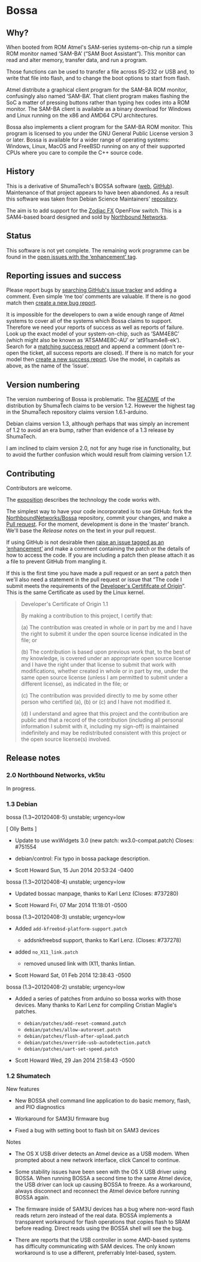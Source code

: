 # Bossa

## Why?

When booted from ROM Atmel's SAM-series systems-on-chip run a simple
ROM monitor named ‘SAM-BA’ (“SAM Boot Assistant”). This monitor can
read and alter memory, transfer data, and run a program.

Those functions can be used to transfer a file across RS-232 or USB
and, to write that file into flash, and to change the boot options to
start from flash.

Atmel distribute a graphical client program for the SAM-BA ROM
monitor, confusingly also named ‘SAM-BA’. That client program makes
flashing the SoC a matter of pressing buttons rather than typing hex
codes into a ROM monitor. The SAM-BA client is available as a binary
download for Windows and Linux running on the x86 and AMD64 CPU
architectures.

Bossa also implements a client program for the SAM-BA ROM
monitor. This program is licensed to you under the GNU General Public
License version 3 or later. Bossa is available for a wider range of
operating systems: Windows, Linux, MacOS and FreeBSD running on any of
their supported CPUs where you care to compile the C++ source code.


## History

This is a derivative of ShumaTech's BOSSA software
([web](http://www.shumatech.com/web/products/bossa),
[GitHub](https://github.com/shumatech/BOSSA)). Maintenance of that
project appears to have been abandoned. As a result this software was
taken from Debian Science Maintainers'
[repository](http://anonscm.debian.org/cgit/debian-science/packages/bossa.git).

The aim is to add support for the
[Zodiac FX](http://northboundnetworks.com/products/zodiac-fx)
OpenFlow switch. This is a SAM4-based board designed and sold by
[Northbound Networks](http://northboundnetworks.com/).

## Status

This software is not yet complete. The remaining work programme can be
found in the
[open issues with the ‘enhancement’ tag](https://github.com/NorthboundNetworks/Bossa/issues?utf8=%E2%9C%93&q=is%3Aopen+label%3Aenhancement+-label%3Awontfix+).

## Reporting issues and success

Please report bugs by
[searching GitHub's issue tracker](https://github.com/NorthboundNetworks/Bossa/issues?utf8=%E2%9C%93&q=is%3Aissue)
and adding a comment. Even simple ‘me too’ comments are valuable. If
there is no good match then
[create a new bug report](https://github.com/NorthboundNetworks/Bossa/issues/new?labels=bug).

It is impossible for the developers to own a wide enough range of
Atmel systems to cover all of the systems which Bossa claims to
support. Therefore we need your reports of success as well as reports
of failure. Look up the exact model of your system-on-chip, such as
‘SAM4E8C’ (which might also be known as ‘ATSAM4E8C-AU’ or
‘at91sam4e8-ek’). Search for a
[matching success report](https://github.com/NorthboundNetworks/Bossa/issues?utf8=%E2%9C%93&q=is%3Aissue+is%3Aclosed+label%3Asuccess)
and append a comment (don't re-open the ticket, all success reports
are closed). If there is no match for your model then
[create a new success report](https://github.com/NorthboundNetworks/Bossa/issues/new?labels=success).
Use the model, in capitals as above, as the name of the ‘issue’.

## Version numbering

The version numbering of Bossa is problematic. The
[README](https://raw.githubusercontent.com/shumatech/BOSSA/master/README)
of the distribution by ShumaTech claims to be version 1.2. However the
highest tag in the ShumaTech repository claims version 1.6.1-arduino.

Debian claims version 1.3, although perhaps that was simply an
increment of 1.2 to avoid an era bump, rather than evidence of a 1.3
release by ShumaTech.

I am inclined to claim version 2.0, not for any huge rise in
functionality, but to avoid the further confusion which would result
from claiming version 1.7.

## Contributing

Contributors are welcome.

The
[exposition](https://github.com/NorthboundNetworks/Bossa/blob/master/exposition.md)
describes the technology the code works with.

The simplest way to have your code incorporated is to use GitHub: fork
the
[NorthboundNetworks/Bossa](https://github.com/NorthboundNetworks/Bossa/)
repository, commit your changes, and make a
[Pull request](https://github.com/NorthboundNetworks/Bossa/compare).
For the moment, development is done in the ‘master’ branch.  We'll
base the *Release notes* on the text in your pull request.

If using GitHub is not desirable then
[raise an issue tagged as an ‘enhancement’](https://github.com/NorthboundNetworks/Bossa/issues/new?labels=enhancement)
and make a comment containing the patch or the details of how to
access the code. If you are including a patch then please attach it as
a file to prevent GitHub from mangling it.

If this is the first time you have made a pull request or an sent a
patch then we'll also need a statement in the pull request or issue
that “The code I submit meets the requirements of the
[Developer's Certififcate of Origin](https://www.kernel.org/doc/Documentation/SubmittingPatches)”.
This is the same Certificate as used by the Linux kernel.

> Developer's Certificate of Origin 1.1
>
> By making a contribution to this project, I certify that:
>
> (a) The contribution was created in whole or in part by me and I
>     have the right to submit it under the open source license
>     indicated in the file; or
>
> (b) The contribution is based upon previous work that, to the best
>     of my knowledge, is covered under an appropriate open source
>     license and I have the right under that license to submit that
>     work with modifications, whether created in whole or in part
>     by me, under the same open source license (unless I am
>     permitted to submit under a different license), as indicated
>     in the file; or
>
> (c) The contribution was provided directly to me by some other
>     person who certified (a), (b) or (c) and I have not modified
>     it.
>
> (d) I understand and agree that this project and the contribution
>     are public and that a record of the contribution (including all
>     personal information I submit with it, including my sign-off) is
>     maintained indefinitely and may be redistributed consistent with
>     this project or the open source license(s) involved.

## Release notes

### 2.0 Northbound Networks, vk5tu

In progress.

### 1.3 Debian

bossa (1.3~20120408-5) unstable; urgency=low

  [ Olly Betts ]
  * Update to use wxWidgets 3.0 (new patch: wx3.0-compat.patch)
    Closes: #751554
  * debian/control: Fix typo in bossa package description.

  * Scott Howard  Sun, 15 Jun 2014 20:53:24 -0400

bossa (1.3~20120408-4) unstable; urgency=low

  * Updated bossac manpage, thanks to Karl Lenz (Closes: #737280)

  * Scott Howard  Fri, 07 Mar 2014 11:18:01 -0500

bossa (1.3~20120408-3) unstable; urgency=low

  * Added `add-kfreebsd-platform-support.patch`
    - addsnkfreebsd support, thanks to Karl Lenz. (Closes: #737278)
  * added `no_X11_link.patch`
    - removed unused link with lX11, thanks lintian.

  * Scott Howard  Sat, 01 Feb 2014 12:38:43 -0500

bossa (1.3~20120408-2) unstable; urgency=low

  * Added a series of patches from arduino so bossa works with those
    devices. Many thanks to Karl Lenz for compiling Cristian Maglie's
    patches.
    -   `debian/patches/add-reset-command.patch`
    -   `debian/patches/allow-autoreset.patch`
    -   `debian/patches/flush-after-upload.patch`
    -   `debian/patches/override-usb-autodetection.patch`
    -   `debian/patches/uart-set-speed.patch`

  * Scott Howard  Wed, 29 Jan 2014 21:58:43 -0500


### 1.2 Shumatech

New features

* New BOSSA shell command line application to do basic memory, flash,
  and PIO diagnostics

* Workaround for SAM3U firmware bug

* Fixed a bug with setting boot to flash bit on SAM3 devices

Notes

* The OS X USB driver detects an Atmel device as a USB modem.  When
  prompted about a new network interface, click Cancel to continue.

* Some stability issues have been seen with the OS X USB driver using
  BOSSA.  When running BOSSA a second time to the same Atmel device,
  the USB driver can lock up causing BOSSA to freeze.  As a
  workaround, always disconnect and reconnect the Atmel device before
  running BOSSA again.

* The firmware inside of SAM3U devices has a bug where non-word flash
  reads return zero instead of the real data.  BOSSA implements a
  transparent workaround for flash operations that copies flash to
  SRAM before reading.  Direct reads using the BOSSA shell will see
  the bug.

* There are reports that the USB controller in some AMD-based systems
  has difficulty communicating with SAM devices.  The only known
  workaround is to use a different, preferrably Intel-based, system.
